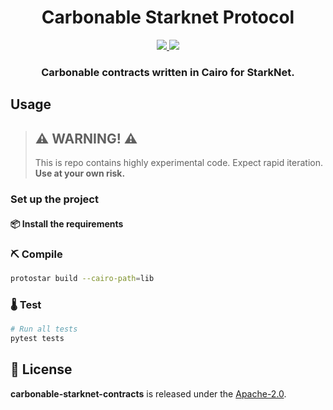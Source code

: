 <div align="center">
  <h1 align="center">Carbonable Starknet Protocol</h1>
  <p align="center">
    <a href="https://t.co/wQymp7ZQ4D">
        <img src="https://img.shields.io/badge/Discord-6666FF?style=for-the-badge&logo=discord&logoColor=white">
    </a>
    <a href="https://twitter.com/intent/follow?screen_name=Carbonable_io">
        <img src="https://img.shields.io/badge/Twitter-1DA1F2?style=for-the-badge&logo=twitter&logoColor=white">
    </a>       
  </p>
  <h3 align="center">Carbonable contracts written in Cairo for StarkNet.</h3>
</div>

## Usage

> ## ⚠️ WARNING! ⚠️
> This is repo contains highly experimental code.
> Expect rapid iteration.
> **Use at your own risk.**

### Set up the project

#### 📦 Install the requirements

### ⛏️ Compile

```bash
protostar build --cairo-path=lib
```

### 🌡️ Test

```bash
# Run all tests
pytest tests
```

## 📄 License

**carbonable-starknet-contracts** is released under the [Apache-2.0](LICENSE).